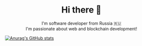 <h1 align="center">Hi there 👋</h1>
<p align="center">
  I'm software developer from Russia 🇷🇺<br/>
  I'm passionate about web and blockchain development! 
</p>

[![Anurag's GitHub stats](https://github-readme-stats.vercel.app/api?username=NutiNaguti&show_icons=true&theme=transparent)](https://github.com/anuraghazra/github-readme-stats)
